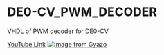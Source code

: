 # DE0-CV_PWM_DECODER
VHDL of PWM decoder for DE0-CV

[YouTube Link](https://youtu.be/5e-K8Agbrxs)
[![Image from Gyazo](https://i.gyazo.com/519c039043ac3b642771dd630424180c.jpg)](https://youtu.be/5e-K8Agbrxs)

